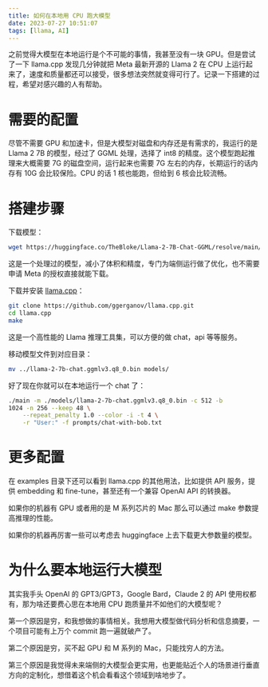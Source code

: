 ```yaml
---
title: 如何在本地用 CPU 跑大模型
date: 2023-07-27 10:51:07
tags: [llama, AI]
---
```


之前觉得大模型在本地运行是个不可能的事情，我甚至没有一块 GPU。但是尝试了一下 llama.cpp 发现几分钟就把 Meta 最新开源的 Llama 2 在 CPU 上运行起来了，速度和质量都还可以接受，很多想法突然就变得可行了。记录一下搭建的过程，希望对感兴趣的人有帮助。

# 需要的配置

尽管不需要 GPU 和加速卡，但是大模型对磁盘和内存还是有需求的，我运行的是 Llama 2 7B 的模型，经过了 GGML 处理，选择了 int8 的精度。这个模型跑起推理来大概需要 7G 的磁盘空间，运行起来也需要 7G 左右的内存，长期运行的话内存有 10G 会比较保险。CPU 的话 1 核也能跑，但给到 6 核会比较流畅。

# 搭建步骤

下载模型：

```bash
wget https://huggingface.co/TheBloke/Llama-2-7B-Chat-GGML/resolve/main/llama-2-7b-chat.ggmlv3.q8_0.bin
```

这是一个处理过的模型，减小了体积和精度，专门为端侧运行做了优化，也不需要申请 Meta 的授权直接就能下载。

下载并安装 [llama.cpp](https://github.com/ggerganov/llama.cpp)：

```bash
git clone https://github.com/ggerganov/llama.cpp.git
cd llama.cpp
make
```

这是一个高性能的 Llama 推理工具集，可以方便的做 chat，api 等等服务。

移动模型文件到对应目录：

```bash
mv ../llama-2-7b-chat.ggmlv3.q8_0.bin models/
```

好了现在你就可以在本地运行一个 chat 了：

```bash
./main -m ./models/llama-2-7b-chat.ggmlv3.q8_0.bin -c 512 -b 
1024 -n 256 --keep 48 \
    --repeat_penalty 1.0 --color -i -t 4 \
    -r "User:" -f prompts/chat-with-bob.txt
```

# 更多配置

在 examples 目录下还可以看到 llama.cpp 的其他用法，比如提供 API 服务，提供 embedding 和 fine-tune，甚至还有一个兼容 OpenAI API 的转换器。

如果你的机器有 GPU 或者用的是 M 系列芯片的 Mac 那么可以通过 make 参数提高推理的性能。

如果你的机器再厉害一些可以考虑去 huggingface 上去下载更大参数量的模型。

# 为什么要本地运行大模型

其实我手头 OpenAI 的 GPT3/GPT3，Google Bard，Claude 2 的 API 使用权都有，那为啥还要费心思在本地用 CPU 跑质量并不如他们的大模型呢？

第一个原因是穷，和我想做的事情相关。我想用大模型做代码分析和信息摘要，一个项目可能有上万个 commit 跑一遍就破产了。

第二个原因是穷，买不起 GPU 和 M 系列的 Mac，只能找穷人的方法。

第三个原因是我觉得未来端侧的大模型会更实用，也更能贴近个人的场景进行垂直方向的定制化，想借着这个机会看看这个领域到啥地步了。


